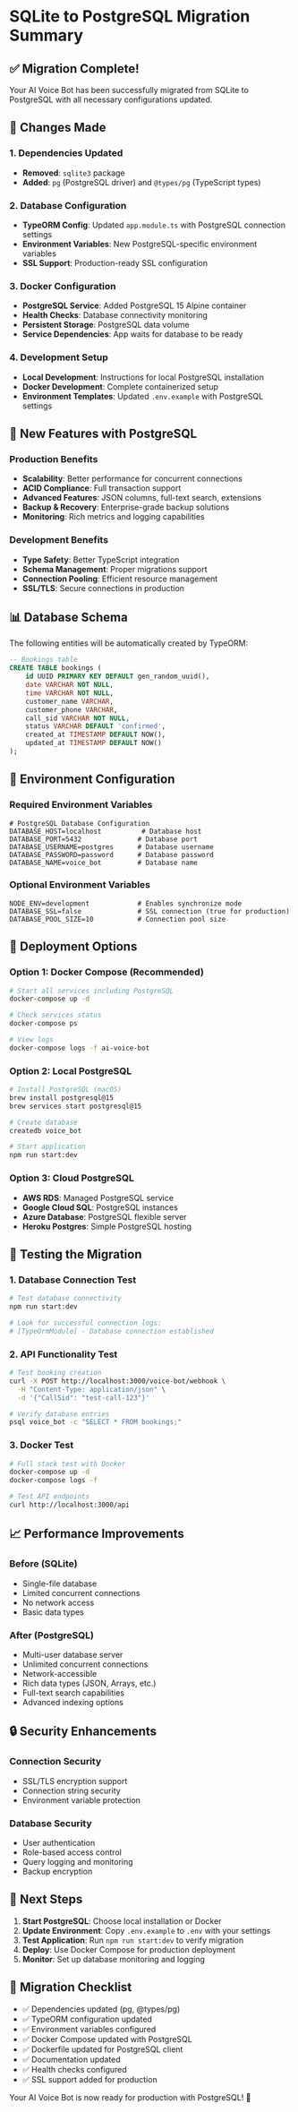 # SQLite to PostgreSQL Migration Summary

## ✅ Migration Complete!

Your AI Voice Bot has been successfully migrated from SQLite to PostgreSQL with all necessary configurations updated.

## 🔄 Changes Made

### 1. Dependencies Updated
- **Removed**: `sqlite3` package
- **Added**: `pg` (PostgreSQL driver) and `@types/pg` (TypeScript types)

### 2. Database Configuration
- **TypeORM Config**: Updated `app.module.ts` with PostgreSQL connection settings
- **Environment Variables**: New PostgreSQL-specific environment variables
- **SSL Support**: Production-ready SSL configuration

### 3. Docker Configuration
- **PostgreSQL Service**: Added PostgreSQL 15 Alpine container
- **Health Checks**: Database connectivity monitoring
- **Persistent Storage**: PostgreSQL data volume
- **Service Dependencies**: App waits for database to be ready

### 4. Development Setup
- **Local Development**: Instructions for local PostgreSQL installation
- **Docker Development**: Complete containerized setup
- **Environment Templates**: Updated `.env.example` with PostgreSQL settings

## 🚀 New Features with PostgreSQL

### Production Benefits
- **Scalability**: Better performance for concurrent connections
- **ACID Compliance**: Full transaction support
- **Advanced Features**: JSON columns, full-text search, extensions
- **Backup & Recovery**: Enterprise-grade backup solutions
- **Monitoring**: Rich metrics and logging capabilities

### Development Benefits
- **Type Safety**: Better TypeScript integration
- **Schema Management**: Proper migrations support
- **Connection Pooling**: Efficient resource management
- **SSL/TLS**: Secure connections in production

## 📊 Database Schema

The following entities will be automatically created by TypeORM:

```sql
-- Bookings table
CREATE TABLE bookings (
    id UUID PRIMARY KEY DEFAULT gen_random_uuid(),
    date VARCHAR NOT NULL,
    time VARCHAR NOT NULL,
    customer_name VARCHAR,
    customer_phone VARCHAR,
    call_sid VARCHAR NOT NULL,
    status VARCHAR DEFAULT 'confirmed',
    created_at TIMESTAMP DEFAULT NOW(),
    updated_at TIMESTAMP DEFAULT NOW()
);
```

## 🔧 Environment Configuration

### Required Environment Variables
```env
# PostgreSQL Database Configuration
DATABASE_HOST=localhost          # Database host
DATABASE_PORT=5432              # Database port
DATABASE_USERNAME=postgres      # Database username
DATABASE_PASSWORD=password      # Database password
DATABASE_NAME=voice_bot         # Database name
```

### Optional Environment Variables
```env
NODE_ENV=development            # Enables synchronize mode
DATABASE_SSL=false              # SSL connection (true for production)
DATABASE_POOL_SIZE=10           # Connection pool size
```

## 🚀 Deployment Options

### Option 1: Docker Compose (Recommended)
```bash
# Start all services including PostgreSQL
docker-compose up -d

# Check services status
docker-compose ps

# View logs
docker-compose logs -f ai-voice-bot
```

### Option 2: Local PostgreSQL
```bash
# Install PostgreSQL (macOS)
brew install postgresql@15
brew services start postgresql@15

# Create database
createdb voice_bot

# Start application
npm run start:dev
```

### Option 3: Cloud PostgreSQL
- **AWS RDS**: Managed PostgreSQL service
- **Google Cloud SQL**: PostgreSQL instances
- **Azure Database**: PostgreSQL flexible server
- **Heroku Postgres**: Simple PostgreSQL hosting

## 🧪 Testing the Migration

### 1. Database Connection Test
```bash
# Test database connectivity
npm run start:dev

# Look for successful connection logs:
# [TypeOrmModule] - Database connection established
```

### 2. API Functionality Test
```bash
# Test booking creation
curl -X POST http://localhost:3000/voice-bot/webhook \
  -H "Content-Type: application/json" \
  -d '{"CallSid": "test-call-123"}'

# Verify database entries
psql voice_bot -c "SELECT * FROM bookings;"
```

### 3. Docker Test
```bash
# Full stack test with Docker
docker-compose up -d
docker-compose logs -f

# Test API endpoints
curl http://localhost:3000/api
```

## 📈 Performance Improvements

### Before (SQLite)
- Single-file database
- Limited concurrent connections
- No network access
- Basic data types

### After (PostgreSQL)
- Multi-user database server
- Unlimited concurrent connections
- Network-accessible
- Rich data types (JSON, Arrays, etc.)
- Full-text search capabilities
- Advanced indexing options

## 🔒 Security Enhancements

### Connection Security
- SSL/TLS encryption support
- Connection string security
- Environment variable protection

### Database Security
- User authentication
- Role-based access control
- Query logging and monitoring
- Backup encryption

## 🔮 Next Steps

1. **Start PostgreSQL**: Choose local installation or Docker
2. **Update Environment**: Copy `.env.example` to `.env` with your settings
3. **Test Application**: Run `npm run start:dev` to verify migration
4. **Deploy**: Use Docker Compose for production deployment
5. **Monitor**: Set up database monitoring and logging

## 📝 Migration Checklist

- ✅ Dependencies updated (pg, @types/pg)
- ✅ TypeORM configuration updated
- ✅ Environment variables configured
- ✅ Docker Compose updated with PostgreSQL
- ✅ Dockerfile updated for PostgreSQL client
- ✅ Documentation updated
- ✅ Health checks configured
- ✅ SSL support added for production

Your AI Voice Bot is now ready for production with PostgreSQL! 🎉
